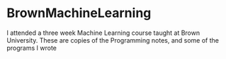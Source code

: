 # BrownMachineLearning
I attended a three week Machine Learning course taught at Brown University. These are copies of the Programming notes, and some of the programs I wrote
